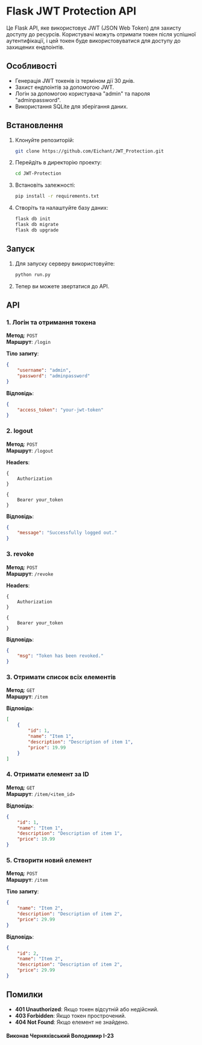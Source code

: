 
# Flask JWT Protection API

Це Flask API, яке використовує JWT (JSON Web Token) для захисту доступу до ресурсів. Користувачі можуть отримати токен після успішної аутентифікації, і цей токен буде використовуватися для доступу до захищених ендпоінтів.

## Особливості

- Генерація JWT токенів із терміном дії 30 днів.
- Захист ендпоінтів за допомогою JWT.
- Логін за допомогою користувача "admin" та пароля "adminpassword".
- Використання SQLite для зберігання даних.

## Встановлення

1. Клонуйте репозиторій:
    ```bash
    git clone https://github.com/Eichant/JWT_Protection.git
    ```

2. Перейдіть в директорію проекту:
    ```bash
    cd JWT-Protection
    ```

3. Встановіть залежності:
    ```bash
    pip install -r requirements.txt
    ```

4. Створіть та налаштуйте базу даних:
    ```bash
    flask db init
    flask db migrate
    flask db upgrade
    ```

## Запуск

1. Для запуску серверу використовуйте:
    ```bash
    python run.py
    ```

2. Тепер ви можете звертатися до API.

## API

### 1. Логін та отримання токена

**Метод**: `POST`  
**Маршрут**: `/login`

**Тіло запиту**:
```json
{
    "username": "admin",
    "password": "adminpassword"
}
```

**Відповідь**:
```json
{
    "access_token": "your-jwt-token"
}
```
### 2. logout

**Метод**: `POST`  
**Маршрут**: `/logout`

**Headers**:
```Key
{
    Authorization
}
```
```Value
{
    Bearer your_token
}
```

**Відповідь**:
```json
{
    "message": "Successfully logged out."
}
```
### 3. revoke

**Метод**: `POST`  
**Маршрут**: `/revoke`

**Headers**:
```Key
{
    Authorization
}
```
```Value
{
    Bearer your_token
}
```

**Відповідь**:
```json
{
    "msg": "Token has been revoked."
}
```

### 3. Отримати список всіх елементів

**Метод**: `GET`  
**Маршрут**: `/item`

**Відповідь**:
```json
[
    {
        "id": 1,
        "name": "Item 1",
        "description": "Description of item 1",
        "price": 19.99
    }
]
```

### 4. Отримати елемент за ID

**Метод**: `GET`  
**Маршрут**: `/item/<item_id>`

**Відповідь**:
```json
{
    "id": 1,
    "name": "Item 1",
    "description": "Description of item 1",
    "price": 19.99
}
```

### 5. Створити новий елемент

**Метод**: `POST`  
**Маршрут**: `/item`

**Тіло запиту**:
```json
{
    "name": "Item 2",
    "description": "Description of item 2",
    "price": 29.99
}
```

**Відповідь**:
```json
{
    "id": 2,
    "name": "Item 2",
    "description": "Description of item 2",
    "price": 29.99
}
```

## Помилки

- **401 Unauthorized**: Якщо токен відсутній або недійсний.
- **403 Forbidden**: Якщо токен прострочений.
- **404 Not Found**: Якщо елемент не знайдено.
#### Виконав Черняхівський Володимир І-23

